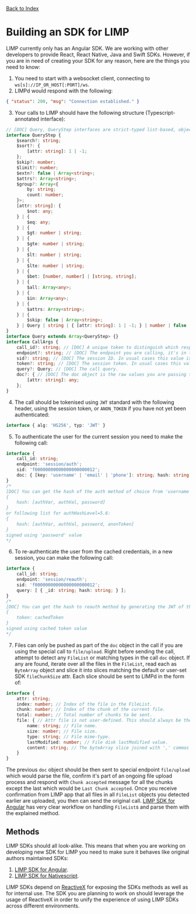 [Back to Index](/README.md)

# Building an SDK for LIMP
LIMP currently only has an Angular SDK. We are working with other developers to provide React, React Native, Java and Swift SDKs. However, if you are in need of creating your SDK for any reason, here are the things you need to know:
1. You need to start with a websocket client, connecting to `ws[s]://IP_OR_HOST[:PORT]/ws`.
2. LIMPd would respond with the following:
```json
{ "status": 200, "msg": "Connection established." }
```
3. Your calls to LIMP should have the following structure (Typescript-annotated interface):
```typescript
// [DOC] Query, QueryStep interfaces are strict-typed list-based, object-based accordingly. The interfaces assure that only LIMP Query structure is passed as call query. 
interface QueryStep {
	$search?: string;
	$sort?: {
		[attr: string]: 1 | -1;
	};
	$skip?: number;
	$limit?: number;
	$extn?: false | Array<string>;
	$attrs?: Array<string>;
	$group?: Array<{
		by: string;
		count: number;
	}>;
	[attr: string]: {
		$not: any;
	} | {
		$eq: any;
	} | {
		$gt: number | string;
	} | {
		$gte: number | string;
	} | {
		$lt: number | string;
	} | {
		$lte: number | string;
	} | {
		$bet: [number, number] | [string, string];
	} | {
		$all: Array<any>;
	} | {
		$in: Array<any>;
	} | {
		$attrs: Array<string>;
	} | {
		$skip: false | Array<string>;
	} | Query | string | { [attr: string]: 1 | -1; } | number | false | Array<string>;
}
interface Query extends Array<QueryStep> {}
interface CallArgs {
	call_id?: string; // [DOC] A unique token to distinguish which responses from LIMPd belong to which calls. This is auto-generated by the SDK.
	endpoint?: string; // [DOC] The endpoint you are calling, it's in the form of 'module/method'.
	sid?: string; // [DOC] The session ID. In usual cases this value is supplied internally by the SDK.
	token?: string; // [DOC] The session token. In usual cases this value is supplied internally by the SDK.
	query?: Query; // [DOC] The call query.
	doc?: { // [DOC] The doc object is the raw values you are passing to LIMP app. It should comply with the module `attrs` you are calling.
		[attr: string]: any;
	};
}
```
4. The call should be tokenised using `JWT` standard with the following header, using the session token, or `ANON_TOKEN` if you have not yet been authenticated:
```typescript
interface { alg: 'HS256', typ: 'JWT' }
```
5. To authenticate the user for the current session you need to make the following call:
```typescript
interface {
	call_id: string;
	endpoint: 'session/auth';
	sid: 'f00000000000000000000012';
	doc: { [key: 'username' | 'email' | 'phone']: string; hash: string; }
}
/*
[DOC] You can get the hash of the auth method of choice from 'username', 'email', or 'phone' by generating the JWT of the following list for authHashLevel=5.0:
{
	hash: [authVar, authVal, password]
}
or following list for authHashLevel=5.6:
{
	hash: [authVar, authVal, password, anonToken]
}
signed using 'password' value
*/
```
6. To re-authenticate the user from the cached credentials, in a new session, you can make the following call:
```typescript
interface {
	call_id: string;
	endpoint: 'session/reauth';
	sid: 'f00000000000000000000012';
	query: [ { _id: string; hash: string; } ];
}
/*
[DOC] You can get the hash to reauth method by generating the JWT of the following object:
{
	token: cachedToken
}
signed using cached token value
*/
```
7. Files can only be pushed as part of the `doc` object in the call if you are using the special call to `file/upload`. Right before sending the call, attempt to detect any `FileList` or matching types in the call `doc` object. If any are found, iterate over all the files in the `FileList`, read each as `ByteArray` object and slice it into slices matching the default or user-set SDK `fileChunkSize` attr. Each slice should be sent to LIMPd in the form of:
```typescript
interface {
	attr: string;
	index: number; // Index of the file in the FileList.
	chunk: number; // Index of the chunk of the current file.
	total: number; // Total number of chunks to be sent.
	file: { // Attr file is not user-defined. This should always be the name of the attr.
		name: string; // File name.
		size: number; // File size.
		type: string; // File mime-type.
		lastModified: number; // File disk lastModified value.
		content: string; // The byteArray slice joined with ',' commas e.g. byteArraySlice.join(',')
	}
}
```
The previous `doc` object should be then sent to special endpoint `file/upload` which would parse the file, confirm it's part of an ongoing file upload process and respond with `Chunk accepted` message for all the chunks except the last which would be `Last Chunk accepted`. Once you receive confirmation from LIMP app that all files in all `FileList` objects you detected earlier are uploaded, you then can send the original call. [LIMP SDK for Angular](https://github.com/masaar/ng-limp) has very clear workflow on handling `FileList`s and parse them with the explained method.

## Methods
LIMP SDKs should all look-alike. This means that when you are working on developing new SDK for LIMP you need to make sure it behaves like original authors maintained SDKs:
1. [LIMP SDK for Angular](https://github.com/masaar/ng-limp).
2. [LIMP SDK for Nativescript](https://github.com/masaar/ns-limp).

LIMP SDKs depend on [ReactiveX](http://reactivex.io/) for exposing the SDKs methods as well as for internal use. The SDK you are planning to work on should leverage the usage of ReactiveX in order to unify the experience of using LIMP SDKs across different environments.